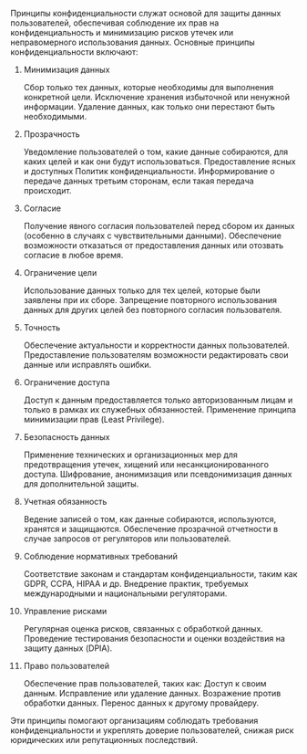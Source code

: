 Принципы конфиденциальности служат основой для защиты данных пользователей, обеспечивая соблюдение их прав на конфиденциальность и минимизацию рисков утечек или неправомерного использования данных. Основные принципы конфиденциальности включают:
1. Минимизация данных

    Сбор только тех данных, которые необходимы для выполнения конкретной цели.
    Исключение хранения избыточной или ненужной информации.
    Удаление данных, как только они перестают быть необходимыми.

2. Прозрачность

    Уведомление пользователей о том, какие данные собираются, для каких целей и как они будут использоваться.
    Предоставление ясных и доступных Политик конфиденциальности.
    Информирование о передаче данных третьим сторонам, если такая передача происходит.

3. Согласие

    Получение явного согласия пользователей перед сбором их данных (особенно в случаях с чувствительными данными).
    Обеспечение возможности отказаться от предоставления данных или отозвать согласие в любое время.

4. Ограничение цели

    Использование данных только для тех целей, которые были заявлены при их сборе.
    Запрещение повторного использования данных для других целей без повторного согласия пользователя.

5. Точность

    Обеспечение актуальности и корректности данных пользователей.
    Предоставление пользователям возможности редактировать свои данные или исправлять ошибки.

6. Ограничение доступа

    Доступ к данным предоставляется только авторизованным лицам и только в рамках их служебных обязанностей.
    Применение принципа минимизации прав (Least Privilege).

7. Безопасность данных

    Применение технических и организационных мер для предотвращения утечек, хищений или несанкционированного доступа.
    Шифрование, анонимизация или псевдонимизация данных для дополнительной защиты.

8. Учетная обязанность

    Ведение записей о том, как данные собираются, используются, хранятся и защищаются.
    Обеспечение прозрачной отчетности в случае запросов от регуляторов или пользователей.

9. Соблюдение нормативных требований

    Соответствие законам и стандартам конфиденциальности, таким как GDPR, CCPA, HIPAA и др.
    Внедрение практик, требуемых международными и национальными регуляторами.

10. Управление рисками

    Регулярная оценка рисков, связанных с обработкой данных.
    Проведение тестирования безопасности и оценки воздействия на защиту данных (DPIA).

11. Право пользователей

    Обеспечение прав пользователей, таких как:
        Доступ к своим данным.
        Исправление или удаление данных.
        Возражение против обработки данных.
        Перенос данных к другому провайдеру.

Эти принципы помогают организациям соблюдать требования конфиденциальности и укреплять доверие пользователей, снижая риск юридических или репутационных последствий.